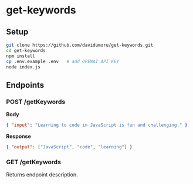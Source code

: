# get-keywords

## Setup

```bash
git clone https://github.com/davidumoru/get-keywords.git
cd get-keywords
npm install
cp .env.example .env   # add OPENAI_API_KEY
node index.js
```

## Endpoints

### POST /getKeywords

**Body**

```json
{ "input": "Learning to code in JavaScript is fun and challenging." }
```

**Response**

```json
{ "output": ["JavaScript", "code", "learning"] }
```

### GET /getKeywords

Returns endpoint description.

